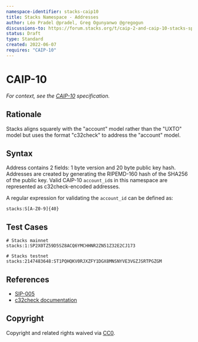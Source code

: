 ```yaml
---
namespace-identifier: stacks-caip10
title: Stacks Namespace - Addresses
author: Léo Pradel @pradel, Greg Ogunyanwo @gregogun
discussions-to: https://forum.stacks.org/t/caip-2-and-caip-10-stacks-specification/13290
status: Draft
type: Standard
created: 2022-06-07
requires: "CAIP-10"
---
```


# CAIP-10

*For context, see the [CAIP-10][] specification.*

## Rationale

Stacks aligns squarely with the "account" model rather than the "UXTO" model but
uses the format "c32check" to address the "account" model.

## Syntax

Address contains 2 fields: 1 byte version and 20 byte public key hash. Addresses are created
by generating the RIPEMD-160 hash of the SHA256 of the public key. Valid CAIP-10
`account_id`s in this namespace are represented as c32check-encoded addresses.

A regular expression for validating the `account_id` can be defined as:
```
stacks:S[A-Z0-9]{40}
```

## Test Cases

```
# Stacks mainnet
stacks:1:SP2X0TZ59D5SZ8ACQ6YMCHHNR2ZN51Z32E2CJ173

# Stacks testnet
stacks:2147483648:ST1PQHQKV0RJXZFY1DGX8MNSNYVE3VGZJSRTPGZGM
```

## References

- [SIP-005][]
- [c32check documentation][]

[SIP-005]: https://github.com/stacksgov/sips/blob/main/sips/sip-005/sip-005-blocks-and-transactions.md
[c32check documentation]: https://github.com/stacks-network/c32check#how-it-works
[CAIP-10]: https://github.com/ChainAgnostic/CAIPs/blob/master/CAIPs/caip-10.md

## Copyright
Copyright and related rights waived via [CC0](https://creativecommons.org/publicdomain/zero/1.0/).
